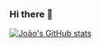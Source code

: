 ### Hi there 👋

[![João's GitHub stats](https://github-readme-stats.vercel.app/api?username=joaocarlos-mag&show_icons=true&theme=algolia)](https://github.com/anuraghazra/github-readme-stats)

